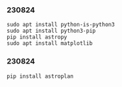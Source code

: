 ### 230824

```
sudo apt install python-is-python3
sudo apt install python3-pip
pip install astropy
sudo apt install matplotlib
```

### 230824
```
pip install astroplan
```